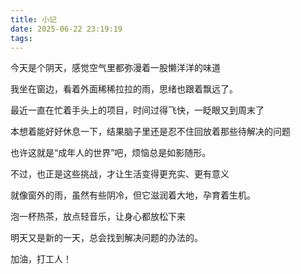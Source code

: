 ```yaml
---
title: 小记
date: 2025-06-22 23:19:19
tags:
---
```


今天是个阴天，感觉空气里都弥漫着一股懒洋洋的味道

我坐在窗边，看着外面稀稀拉拉的雨，思绪也跟着飘远了。

最近一直在忙着手头上的项目，时间过得飞快，一眨眼又到周末了

本想着能好好休息一下，结果脑子里还是忍不住回放着那些待解决的问题

也许这就是“成年人的世界”吧，烦恼总是如影随形。

不过，也正是这些挑战，才让生活变得更充实、更有意义

就像窗外的雨，虽然有些阴冷，但它滋润着大地，孕育着生机。

泡一杯热茶，放点轻音乐，让身心都放松下来

明天又是新的一天，总会找到解决问题的办法的。

加油，打工人！
